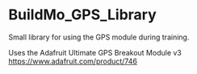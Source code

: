 # BuildMo_GPS_Library
Small library for using the GPS module during training.

Uses the Adafruit Ultimate GPS Breakout Module v3
https://www.adafruit.com/product/746
